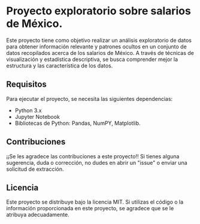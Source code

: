 # Proyecto exploratorio sobre salarios de México.

Este proyecto tiene como objetivo realizar un análisis exploratorio de datos para obtener información relevante y patrones ocultos en un conjunto de datos recopilados acerca de los salarios de México.
A través de técnicas de visualización y estadística descriptiva, se busca comprender mejor la estructura y las característica de los datos. 

## Requisitos 
Para ejecutar el proyecto, se necesita las siguientes dependencias:
- Python 3.x
- Jupyter Notebook
- Bibliotecas de Python: Pandas, NumPY, Matplotlib. 

## Contribuciones
¡¡Se les agradece las contribuciones a este proyecto!!
Si tienes alguna sugerencia, duda o corrección, no dudes en abrir un "issue" o enviar una solicitud de extracción. 

## Licencia
Este proyecto se distribuye bajo la licencia MIT. Si utilizas el código o la información proporcionada en este proyecto, se agradece que se le atribuya adecuadamente.
